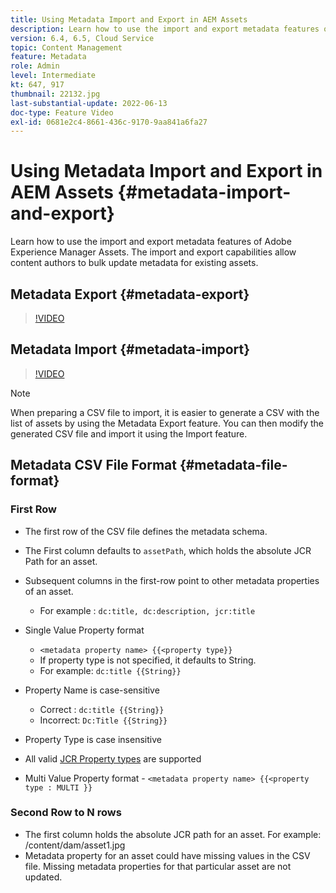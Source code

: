 ```yaml
---
title: Using Metadata Import and Export in AEM Assets
description: Learn how to use the import and export metadata features of Adobe Experience Manager Assets. The import and export capabilities allow content authors to bulk update metadata for existing assets.
version: 6.4, 6.5, Cloud Service
topic: Content Management
feature: Metadata
role: Admin
level: Intermediate
kt: 647, 917
thumbnail: 22132.jpg
last-substantial-update: 2022-06-13
doc-type: Feature Video
exl-id: 0681e2c4-8661-436c-9170-9aa841a6fa27
---
```

# Using Metadata Import and Export in AEM Assets {#metadata-import-and-export}

Learn how to use the import and export metadata features of Adobe Experience Manager Assets. The import and export capabilities allow content authors to bulk update metadata for existing assets.

## Metadata Export {#metadata-export}

>[!VIDEO](https://video.tv.adobe.com/v/22132?quality=12&learn=on)

## Metadata Import {#metadata-import}

>[!VIDEO](https://video.tv.adobe.com/v/21374?quality=12&learn=on)

>[!NOTE]
>
> When preparing a CSV file to import, it is easier to generate a CSV with the list of assets by using the Metadata Export feature. You can then modify the generated CSV file and import it using the Import feature.

## Metadata CSV File Format {#metadata-file-format}

### First Row

* The first row of the CSV file defines the metadata schema.
* The First column defaults to `assetPath`, which holds the absolute JCR Path for an asset.

* Subsequent columns in the first-row point to other metadata properties of an asset.
  * For example : `dc:title, dc:description, jcr:title`

* Single Value Property format

  * `<metadata property name> {{<property type}}`
  * If property type is not specified, it defaults to String.
  * For example: `dc:title {{String}}`

* Property Name is case-sensitive
  * Correct : `dc:title {{String}}`
  * Incorrect: `Dc:Title {{String}}`

* Property Type is case insensitive
* All valid [JCR Property types](https://www.adobe.io/experience-manager/reference-materials/spec/jsr170/javadocs/jcr-2.0/javax/jcr/PropertyType.html) are supported  

* Multi Value Property format - `<metadata property name> {{<property type : MULTI }}`

### Second Row to N rows

* The first column holds the absolute JCR path for an asset. For example: /content/dam/asset1.jpg
* Metadata property for an asset could have missing values in the CSV file. Missing metadata properties for that particular asset are not updated.
